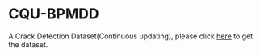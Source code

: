# CQU-BPMDD
A Crack Detection Dataset(Continuous updating), please click [here](https://drive.google.com/drive/folders/1z77T172u3Zq08iXSyZjkPwOA5pxgmv4I?hl=zh_CN) to get the dataset.
